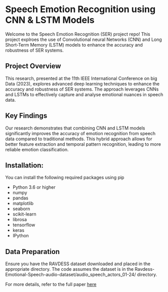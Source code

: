 # Speech Emotion Recognition using CNN & LSTM Models

Welcome to the Speech Emotion Recognition (SER) project repo! This project explroes the use of Convolutional neural Networks (CNN) and Long Short-Term Memory (LSTM) models to enhance the accuracy and robustness of SER systems.

## Project Overview
This research, presented at the 11th IEEE International Conference on big Data (2023), explores advanced deep learning techniques to enhance the accuracy and robustness of SER systems. The approach leverages CNNs and LSTMs to effectively capture and analyse emotional nuances in speech data.

## Key Findings

Our research demonstrates that combining CNN and LSTM models significantly improves the accuracy of emotion recognition from speech data compared to traditional methods. This hybrid approach allows for better feature extraction and temporal pattern recognition, leading to more reliable emotion classification.

## Installation:
You can install the following required packages using pip
- Python 3.6 or higher
- numpy
- pandas
- matplotlib
- seaborn
- scikit-learn
- librosa
- tensorflow
- keras
- IPython

## Data Preparation

Ensure you have the RAVDESS dataset downloaded and placed in the appropriate directory. The code assumes the dataset is in the Ravdess-Emotional-Speech-audio-dataset/audio_speech_actors_01-24/ directory.

For more details, refer to the full paper [here](https://www.researchgate.net/publication/376682030_Evaluating_Speech_Emotion_Recognition_through_the_lens_of_CNN_LSTM_Deep_Learning_Models)
